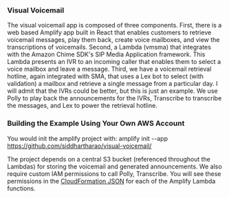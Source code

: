 ### Visual Voicemail
The visual voicemail app is composed of three components. First, there is a web based Amplify app built in React that enables customers to retrieve voicemail messages, play them back, create voice mailboxes, and view the transcriptions of voicemails. Second, a Lambda (vmsma) that integrates with the Amazon Chime SDK's SIP Media Application framework. This Lambda presents an IVR to an incoming caller that enables them to select a voice mailbox and leave a message. Third, we have a voicemail retrieval hotline, again integrated with SMA, that uses a Lex bot to select (with validation) a mailbox and retrieve a single message from a particular day. I will admit that the IVRs could be better, but this is just an example. We use Polly to play back the announcements for the IVRs, Transcribe to transcribe the messages, and Lex to power the retrieval hotline.

### Building the Example Using Your Own AWS Account
You would init the amplify project with:
  amplify init --app https://github.com/siddhartharao/visual-voicemail/

The project depends on a central S3 bucket (referenced throughout the Lambdas) for storing the voicemail and generated announcements. We also require custom IAM permissions to call Polly, Transcribe. You will see these permissions in the <a href="https://github.com/siddhartharao/visual-voicemail/blob/master/amplify/backend/function/vmsma/vmsma-cloudformation-template.json#L253">CloudFormation JSON</a> for each of the Amplify Lambda functions.
